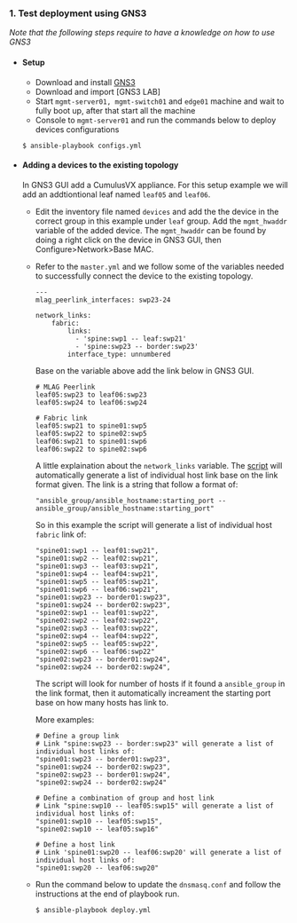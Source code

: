 ### 1. Test deployment using GNS3
*Note that the following steps require to have a knowledge on how to use GNS3*
  - #### Setup
    - Download and install [GNS3](https://www.gns3.com/software)
    - Download and import [GNS3 LAB]
    - Start `mgmt-server01, mgmt-switch01` and `edge01` machine and wait to fully boot up, after that start all the machine
    - Console to `mgmt-server01` and run the commands below to deploy devices configurations
    ```
    $ ansible-playbook configs.yml
    ```
  - #### Adding a devices to the existing topology
    In GNS3 GUI add a CumulusVX appliance. For this setup example we will add an addtiontional leaf named `leaf05` and `leaf06`.

    - Edit the inventory file named `devices` and add the the device in the correct group in this example under `leaf` group. Add the `mgmt_hwaddr` variable of the added device. The `mgmt_hwaddr` can be found by doing a right click on the device in GNS3 GUI, then Configure>Network>Base MAC.

    - Refer to the `master.yml` and we follow some of the variables needed to successfully connect the device to the existing topology.
      ```
      ---
      mlag_peerlink_interfaces: swp23-24

      network_links:
          fabric:
              links:
                - 'spine:swp1 -- leaf:swp21'
                - 'spine:swp23 -- border:swp23'
              interface_type: unnumbered
      ```
      Base on the variable above add the link below in GNS3 GUI.
      ```
      # MLAG Peerlink
      leaf05:swp23 to leaf06:swp23
      leaf05:swp24 to leaf06:swp24

      # Fabric link
      leaf05:swp21 to spine01:swp5
      leaf05:swp22 to spine02:swp5
      leaf06:swp21 to spine01:swp6
      leaf06:swp22 to spine02:swp6
      ```
      A little explaination about the `network_links` variable.
      The [script](https://github.com/rynldtbuen/cumulus-vxconfig) will automatically generate a list of individual host link base on the link format given. The link is a string that follow a format of:
      ```
      "ansible_group/ansible_hostname:starting_port -- ansible_group/ansible_hostname:starting_port"
      ```
      So in this example the script will generate a list of individual host `fabric` link of:
      ```
      "spine01:swp1 -- leaf01:swp21",
      "spine01:swp2 -- leaf02:swp21",
      "spine01:swp3 -- leaf03:swp21",
      "spine01:swp4 -- leaf04:swp21",
      "spine01:swp5 -- leaf05:swp21",
      "spine01:swp6 -- leaf06:swp21",
      "spine01:swp23 -- border01:swp23",
      "spine01:swp24 -- border02:swp23",
      "spine02:swp1 -- leaf01:swp22",
      "spine02:swp2 -- leaf02:swp22",
      "spine02:swp3 -- leaf03:swp22",
      "spine02:swp4 -- leaf04:swp22",
      "spine02:swp5 -- leaf05:swp22",
      "spine02:swp6 -- leaf06:swp22"
      "spine02:swp23 -- border01:swp24",
      "spine02:swp24 -- border02:swp24",
      ```
      The script will look for number of hosts if it found a `ansible_group` in the link format, then it automatically increament the starting port base on how many hosts has link to.

      More examples:
      ```
      # Define a group link
      # Link "spine:swp23 -- border:swp23" will generate a list of individual host links of:
      "spine01:swp23 -- border01:swp23",
      "spine01:swp24 -- border02:swp23",
      "spine02:swp23 -- border01:swp24",
      "spine02:swp24 -- border02:swp24"

      # Define a combination of group and host link
      # Link "spine:swp10 -- leaf05:swp15" will generate a list of individual host links of:
      "spine01:swp10 -- leaf05:swp15",
      "spine02:swp10 -- leaf05:swp16"

      # Define a host link
      # Link 'spine01:swp20 -- leaf06:swp20' will generate a list of individual host links of:
      "spine01:swp20 -- leaf06:swp20"
      ```

    - Run the command below to update the `dnsmasq.conf` and follow the instructions at the end of playbook run.
      ```
      $ ansible-playbook deploy.yml
      ```
